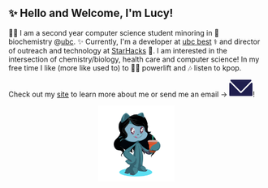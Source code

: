 ## ✨ Hello and Welcome, I'm Lucy!

👩‍💻 I am a second year computer science student minoring in 🧬 biochemistry @[ubc](https://ubc.ca). ✨ Currently, I'm a developer at [ubc best](https://github.com/UBC-BEST) ⚕️ and director of outreach and technology at [StarHacks](https://www.starhacks.tech/) 💫. I am interested in the intersection of chemistry/biology, health care and computer science! In my free time I like (more like used to) to 🏋️‍♀️ powerlift and 🎶 listen to kpop. 

Check out my [site](http://lhao03.github.io/) to learn more about me or send me an email → <a href="mailto:hao.lucyy@gmail.com"><img src="EmailDark.svg"></a>!

<p align="center">
	<img src="octocat-1607469329228.png" height="150px">
	<p align="center">
</p>
</p
